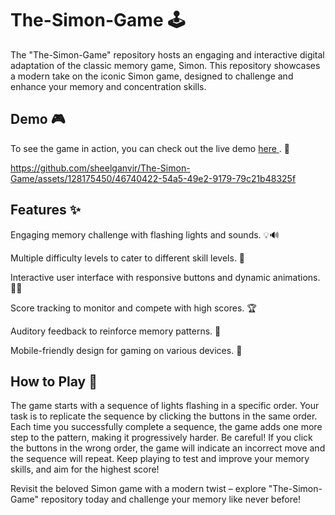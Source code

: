 # The-Simon-Game 🕹️
 The "The-Simon-Game" repository hosts an engaging and interactive digital adaptation of the classic memory game, Simon. This repository showcases a modern take on the iconic Simon game, designed to challenge and enhance your memory and concentration skills. 

## Demo 🎮
To see the game in action, you can check out the live demo [
here
](
https://your-demo-link.com
). 🚀

https://github.com/sheelganvir/The-Simon-Game/assets/128175450/46740422-54a5-49e2-9179-79c21b48325f

## Features ✨

 Engaging memory challenge with flashing lights and sounds. 💡🔊
 
 Multiple difficulty levels to cater to different skill levels. 🌟
 
 Interactive user interface with responsive buttons and dynamic animations. 🎨🎉

 Score tracking to monitor and compete with high scores. 🏆

 Auditory feedback to reinforce memory patterns. 🎵

 Mobile-friendly design for gaming on various devices. 📱

## How to Play 🎉
The game starts with a sequence of lights flashing in a specific order.
Your task is to replicate the sequence by clicking the buttons in the same order.
Each time you successfully complete a sequence, the game adds one more step to the pattern, making it progressively harder.
Be careful! If you click the buttons in the wrong order, the game will indicate an incorrect move and the sequence will repeat.
Keep playing to test and improve your memory skills, and aim for the highest score!

Revisit the beloved Simon game with a modern twist – explore "The-Simon-Game" repository today and challenge your memory like never before!
